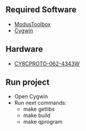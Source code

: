## Required Software
- [ModusToolbox](https://www.cypress.com/products/modustoolbox-software-environment)
- [Cygwin](https://www.cygwin.com)

## Hardware
- [CY8CPROTO-062-4343W](https://www.cypress.com/documentation/development-kitsboards/psoc-6-wi-fi-bt-prototyping-kit-cy8cproto-062-4343w)

## Run project
+ Open Cygwin
+ Run next commands:
    - make getlibs
    - make build
    - make qprogram